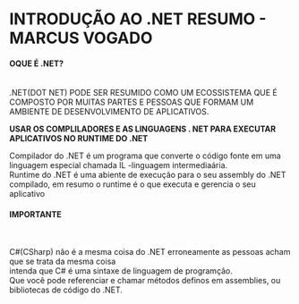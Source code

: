  <h1><b>INTRODUÇÃO AO .NET RESUMO - MARCUS VOGADO</b></h1>
             <h4><b>OQUE É .NET?</b></h4><br>             
.NET(DOT NET) PODE SER RESUMIDO COMO UM ECOSSISTEMA QUE É COMPOSTO POR MUITAS PARTES E PESSOAS
 QUE FORMAM UM AMBIENTE DE DESENVOLVIMENTO DE APLICATIVOS.<br> 
 
<b>USAR OS COMPLILADORES E AS LINGUAGENS . NET PARA EXECUTAR APLICATIVOS NO RUNTIME DO .NET</b><br>

Compilador do .NET é um programa que converte o código fonte  em uma linguagem especial chamada IL -linguagem intermediaária.<br>
Runtime do .NET é uma abiente de execução para o seu assembly do .NET compilado, em resumo o runtime é o que executa e gerencia o seu aplicativo<br>

<h4>IMPORTANTE</h4><br>

C#(CSharp) não é a mesma coisa do .NET erroneamente as pessoas acham que se trata da mesma coisa<br>
intenda que C# é uma sintaxe de linguagem de programção.<br>
Que você pode referenciar e chamar métodos definos em assemblies, ou bibliotecas de código do .NET.<br>
